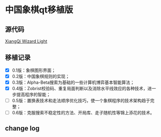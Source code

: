 # 中国象棋qt移植版

## 源代码

[XiangQi Wizard Light](https://github.com/xqbase/xqwlight)

## 移植记录

* [X] 0.1版：象棋图形界面；
* [X] 0.2版：中国象棋规则的实现；
* [X] 0.3版：Alpha-Beta搜索为基础的一些计算机博弈基本智能算法；
* [X] 0.4版：Zobrist校验码、重复局面判断以及消除水平线效应的各种技术，进一步提高程序的智能；
* [ ] 0.5版：置换表技术和走法顺序优化技巧，使一个象棋程序的技术架构趋于完整；
* [ ] 0.6版：克服搜索不稳定性的方法、开局库、走子随机性等锦上添花的技术。

## change log

